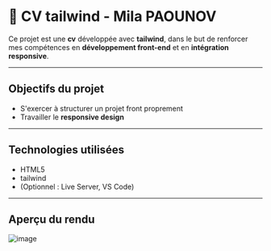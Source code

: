 # 🐳 CV tailwind - Mila PAOUNOV
Ce projet est une **cv** développée avec **tailwind**, dans le but de renforcer mes compétences en **développement front-end** et en **intégration responsive**.

---

## Objectifs du projet

- S'exercer à structurer un projet front proprement
- Travailler le **responsive design**

---

## Technologies utilisées

- HTML5
- tailwind
- (Optionnel : Live Server, VS Code)

---

## Aperçu du rendu
![image](https://github.com/user-attachments/assets/779dc5cc-ca57-4ca3-8ff8-c556e80a2cdb)
